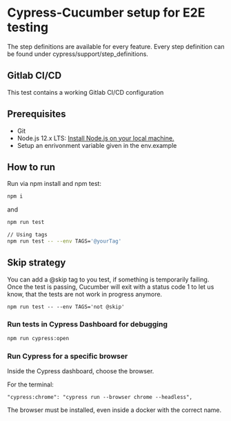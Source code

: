 # Cypress-Cucumber setup for E2E testing

The step definitions are available for every feature.
Every step definition can be found under cypress/support/step_definitions.

## Gitlab CI/CD

This test contains a working Gitlab CI/CD configuration

## Prerequisites

- Git
- Node.js 12.x LTS: [Install Node.js on your local machine.](https://nodejs.org/en/download/)
- Setup an enrivonment variable given in the env.example

## How to run

Run via npm install and npm test:

```bash
npm i
```

and

```bash
npm run test

// Using tags
npm run test -- --env TAGS='@yourTag'
```

## Skip strategy
You can add a @skip tag to you test, if something is temporarily failing.
Once the test is passing, Cucumber will exit with a status code 1 to let us know, that the tests are not work in progress anymore.
```
npm run test -- --env TAGS='not @skip'
```


### Run tests in Cypress Dashboard for debugging
```bash
npm run cypress:open
```

### Run Cypress for a specific browser

Inside the Cypress dashboard, choose the browser.

For the terminal:
````
"cypress:chrome": "cypress run --browser chrome --headless",
`````
The browser must be installed, even inside a docker with the correct name.